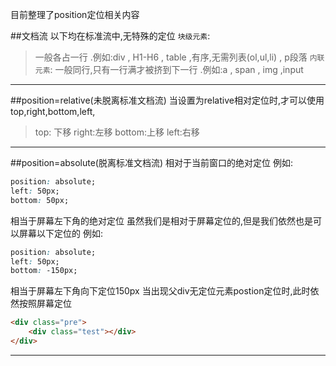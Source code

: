 
目前整理了position定位相关内容

##文档流
 以下均在标准流中,无特殊的定位
`块级元素`: 
> 一般各占一行 .例如:div , H1-H6 , table ,有序,无需列表(ol,ul,li) , p段落
`内联元素`:
> 一般同行,只有一行满才被挤到下一行 .例如:a , span , img ,input

------

##position=relative(未脱离标准文档流)
当设置为relative相对定位时,才可以使用top,right,bottom,left,
> top: 下移   right:左移 bottom:上移 left:右移

------
##position=absolute(脱离标准文档流)
相对于当前窗口的绝对定位
例如: 
``` css
position: absolute;
left: 50px;
bottom: 50px;
```
相当于屏幕左下角的绝对定位
虽然我们是相对于屏幕定位的,但是我们依然也是可以屏幕以下定位的
例如:
``` css
position: absolute;
left: 50px;
bottom: -150px;
```
相当于屏幕左下角向下定位150px
当出现父div无定位元素postion定位时,此时依然按照屏幕定位
```html
<div class="pre">
    <div class="test"></div>
</div>
```
------

